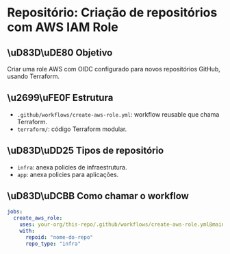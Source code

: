 # Repositório: Criação de repositórios com AWS IAM Role

## \uD83D\uDE80 Objetivo

Criar uma role AWS com OIDC configurado para novos repositórios GitHub, usando Terraform.

## \u2699\uFE0F Estrutura

- `.github/workflows/create-aws-role.yml`: workflow reusable que chama Terraform.
- `terraform/`: código Terraform modular.

## \uD83D\uDD25 Tipos de repositório

- `infra`: anexa policies de infraestrutura.
- `app`: anexa policies para aplicações.

## \uD83D\uDCBB Como chamar o workflow

```yaml
jobs:
  create_aws_role:
    uses: your-org/this-repo/.github/workflows/create-aws-role.yml@main
    with:
      repoid: "nome-do-repo"
      repo_type: "infra"
```

